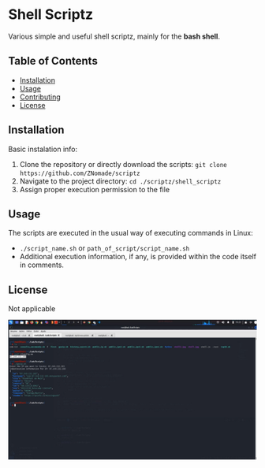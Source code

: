 # Shell Scriptz


Various simple and useful shell scriptz, mainly for the **bash shell**.

## Table of Contents

- [Installation](#installation)
- [Usage](#usage)
- [Contributing](#contributing)
- [License](#license)

## Installation

Basic instalation info:

1. Clone the repository or directly download the scripts: `git clone https://github.com/ZNomade/scriptz`
2. Navigate to the project directory: `cd ./scriptz/shell_scriptz`
3. Assign proper execution permission to the file

## Usage

The scripts are executed in the usual way of executing commands in Linux:

- `./script_name.sh` or `path_of_script/script_name.sh`
- Additional execution information, if any, is provided within the code itself in comments.

## License

Not applicable

[![Geoip.sh demo](https://github.com/ZNomade/scriptz/blob/main/shell_scriptz/geoipthumb.jpg)](https://github.com/ZNomade/scriptz/blob/main/shell_scriptz/geoip_demo.mp4)

